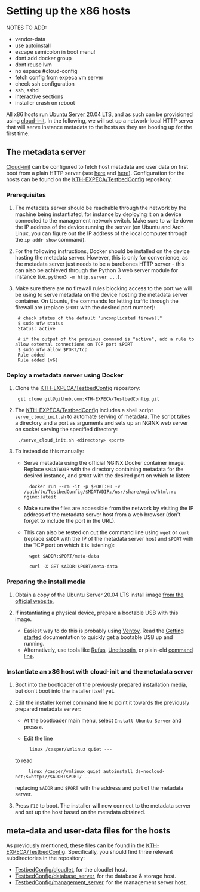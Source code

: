 # Setting up the x86 hosts

NOTES TO ADD:

- vendor-data
- use autoinstall
- escape semicolon in boot menu!
- dont add docker group
- dont reuse lvm
- no espace #cloud-config
- fetch config from expeca vm server
- check ssh configuration
- ssh, sshd
- interactive sections
- installer crash on reboot

All x86 hosts run [Ubuntu Server 20.04 LTS](https://releases.ubuntu.com/20.04/), and as such can be provisioned using [cloud-init](https://cloudinit.readthedocs.io/en/latest/).
In the following, we will set up a network-local HTTP server that will serve instance metadata to the hosts as they are booting up for the first time.

## The metadata server

[Cloud-init](https://cloudinit.readthedocs.io/en/latest/) can be configured to fetch host metadata and user data on first boot from a plain HTTP server (see [here](https://cloudinit.readthedocs.io/en/latest/topics/datasources/nocloud.html) and [here](https://opensource.com/article/20/5/create-simple-cloud-init-service-your-homelab)).
Configuration for the hosts can be found on the [KTH-EXPECA/TestbedConfig](https://github.com/KTH-EXPECA/TestbedConfig) repository.

### Prerequisites

1. The metadata server should be reachable through the network by the machine being instantiated, for instance by deploying it on a device connected to the management network switch.
    Make sure to write down the IP address of the device running the server (on Ubuntu and Arch Linux, you can figure out the IP address of the local computer through the `ip addr show` command).
2. For the following instructions, Docker should be installed on the device hosting the metadata server.
    However, this is only for convenience, as the metadata server just needs to be a barebones HTTP server - this can also be achieved through the Python 3 web server module for instance (i.e. `python3 -m http.server ...`).
3. Make sure there are no firewall rules blocking access to the port we will be using to serve metadata on the device hosting the metadata server container.
    On Ubuntu, the commands for letting traffic through the firewall are (replace `$PORT` with the desired port number):

        # check status of the default "uncomplicated firewall" 
        $ sudo ufw status
        Status: active

        # if the output of the previous command is "active", add a rule to allow external connections on TCP port $PORT
        $ sudo ufw allow $PORT/tcp
        Rule added
        Rule added (v6)

### Deploy a metadata server using Docker

1. Clone the [KTH-EXPECA/TestbedConfig](https://github.com/KTH-EXPECA/TestbedConfig) repository:

        git clone git@github.com:KTH-EXPECA/TestbedConfig.git

2. The [KTH-EXPECA/TestbedConfig](https://github.com/KTH-EXPECA/TestbedConfig) includes a shell script `serve_cloud_init.sh` to automate serving of metadata.
The script takes a directory and a port as arguments and sets up an NGINX web server on socket serving the specified directory:

        ./serve_cloud_init.sh <directory> <port>

3. To instead do this manually:
   
    - Serve metadata using the official NGINX Docker container image.
    Replace `$MDATADIR` with the directory containing metadata for the desired instance, and `$PORT` with the desired port on which to listen:

            docker run --rm -it -p $PORT:80 -v /path/to/TestbedConfig/$MDATADIR:/usr/share/nginx/html:ro nginx:latest

    - Make sure the files are accessible from the network by visiting the IP address of the metadata server host from a web browser (don't forget to include the port in the URL).

    - This can also be tested on out the command line using `wget` or `curl` (replace `$ADDR` with the IP of the metadata server host and `$PORT` with the TCP port on which it is listening):

            wget $ADDR:$PORT/meta-data

            curl -X GET $ADDR:$PORT/meta-data

### Preparing the install media

1. Obtain a copy of the Ubuntu Server 20.04 LTS install image [from the official website.](https://releases.ubuntu.com/20.04/)
2. If instantiating a physical device, prepare a bootable USB with this image.

    - Easiest way to do this is probably using [Ventoy](https://www.ventoy.net). Read the [Getting started](https://www.ventoy.net/en/doc_start.html) documentation to quickly get a bootable USB up and running.
    - Alternatively, use tools like [Rufus](https://rufus.ie/en_US/), [Unetbootin](https://unetbootin.github.io/), or plain-old [command line](https://wiki.archlinux.org/title/USB_flash_installation_medium).

### Instantiate an x86 host with cloud-init and the metadata server

1. Boot into the bootloader of the previously prepared installation media, but don't boot into the installer itself yet.
2. Edit the installer kernel command line to point it towards the previously prepared metadata server:

    - At the bootloader main menu, select `Install Ubuntu Server` and press `e`.
    - Edit the line

            linux /casper/vmlinuz quiet ---

    to read

            linux /casper/vmlinux quiet autoinstall ds=nocloud-net;s=http://$ADDR:$PORT/ ---

    replacing `$ADDR` and `$PORT` with the address and port of the metadata server.

3. Press `F10` to boot. The installer will now connect to the metadata server and set up the host based on the metadata obtained.

## meta-data and user-data files for the hosts

As previously mentioned, these files can be found in the [KTH-EXPECA/TestbedConfig](https://github.com/KTH-EXPECA/TestbedConfig).
Specifically, you should find three relevant subdirectories in the repository:

- [TestbedConfig/cloudlet](https://github.com/KTH-EXPECA/TestbedConfig/tree/master/cloudlet), for the cloudlet host.
- [TestbedConfig/database_server](https://github.com/KTH-EXPECA/TestbedConfig/tree/master/database_server), for the database & storage host.
- [TestbedConfig/management_server](https://github.com/KTH-EXPECA/TestbedConfig/tree/master/management_server), for the management server host.
